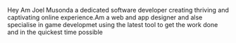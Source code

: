 Hey Am Joel Musonda a dedicated software developer creating thriving and captivating online experience.Am a web and app designer and alse specialise in game developmet 
using the latest tool to get the work done and in the quickest time possible

